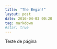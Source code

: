 ```yaml
---
title: "The Begin!"
layout: post
date: 2016-04-03 00:20
tag: markdown
#star: true
---
```



Teste de página
